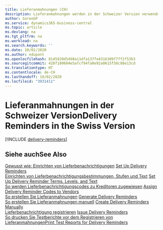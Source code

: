 ```yaml
---
title: Lieferanmahnungen (CH)
description: Lieferanmahnungen werden in der Schweizer Version verwendet, um überfällige Kreditorenlieferungen zu verfolgen und um Kreditoren an überfällige Lieferungen zu erinnern.
author: SorenGP
ms.service: dynamics365-business-central
ms.topic: article
ms.devlang: na
ms.tgt_pltfrm: na
ms.workload: na
ms.search.keywords: ''
ms.date: 10/01/2020
ms.author: edupont
ms.openlocfilehash: 8145920d5498a11dfa137fe4316309f7ff2f5363
ms.sourcegitcommit: 428f180604e5afcf94fa0e92a0615f58c88e13cd
ms.translationtype: HT
ms.contentlocale: de-CH
ms.lasthandoff: 10/02/2020
ms.locfileid: "3931411"
---
```

# <a name="delivery-reminders-in-the-swiss-version"></a><span data-ttu-id="1ff0f-103">Lieferanmahnungen in der Schweizer Version</span><span class="sxs-lookup"><span data-stu-id="1ff0f-103">Delivery Reminders in the Swiss Version</span></span>

[!INCLUDE [delivery-reminders](../includes/ATCHDE/delivery-reminders.md)]

## <a name="see-also"></a><span data-ttu-id="1ff0f-104">Siehe auch</span><span class="sxs-lookup"><span data-stu-id="1ff0f-104">See Also</span></span>

 <span data-ttu-id="1ff0f-105">[Gewusst wie: Einrichten von Lieferbenachrichtigungen](how-to-set-up-delivery-reminders.md) </span><span class="sxs-lookup"><span data-stu-id="1ff0f-105">[Set Up Delivery Reminders](how-to-set-up-delivery-reminders.md) </span></span>  
 <span data-ttu-id="1ff0f-106">[Einrichten von Lieferbenachrichtigungsbestimmungen, Stufen und Text](how-to-set-up-delivery-reminder-terms-levels-and-text.md) </span><span class="sxs-lookup"><span data-stu-id="1ff0f-106">[Set Up Delivery Reminder Terms, Levels, and Text](how-to-set-up-delivery-reminder-terms-levels-and-text.md) </span></span>  
 <span data-ttu-id="1ff0f-107">[So werden Lieferbenachrichtigungscodes zu Kreditoren zugewiesen](how-to-assign-delivery-reminder-codes-to-vendors.md) </span><span class="sxs-lookup"><span data-stu-id="1ff0f-107">[Assign Delivery Reminder Codes to Vendors](how-to-assign-delivery-reminder-codes-to-vendors.md) </span></span>  
 <span data-ttu-id="1ff0f-108">[So erstellen Sie Lieferanmahnungen](how-to-generate-delivery-reminders.md) </span><span class="sxs-lookup"><span data-stu-id="1ff0f-108">[Generate Delivery Reminders](how-to-generate-delivery-reminders.md) </span></span>  
 <span data-ttu-id="1ff0f-109">[So erstellen Sie Lieferanmahnungen manuell](how-to-create-delivery-reminders-manually.md) </span><span class="sxs-lookup"><span data-stu-id="1ff0f-109">[Create Delivery Reminders Manually](how-to-create-delivery-reminders-manually.md) </span></span>  
 <span data-ttu-id="1ff0f-110">[Lieferbenachrichtigung registrieren](how-to-issue-delivery-reminders.md) </span><span class="sxs-lookup"><span data-stu-id="1ff0f-110">[Issue Delivery Reminders](how-to-issue-delivery-reminders.md) </span></span>  
 [<span data-ttu-id="1ff0f-111">So drucken Sie Testberichte vor dem Registrieren von Lieferanmahnungen</span><span class="sxs-lookup"><span data-stu-id="1ff0f-111">Print Test Reports for Delivery Reminders</span></span>](how-to-print-test-reports-for-delivery-reminders.md)
